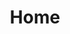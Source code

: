 ---
metaTitle: Home
metaDescription: Join Brent Pella, Experience Your Best Nights Sleep
title: Home
description: >-
   Join Brent Pella, Experience Your Best Nights Sleep
youtubebg: R5jIoLnL_nE
banner_title: <span class="person">Join Brent Pella,</span><span class="profession">(Comedian)</span> Experience Your <span class="text-saffron">Best Nights Sleep</span>
banner_tagline: <i>No Jokes, Just Brent’s Experience with <a href="https://store.docparsley.com/products/sleep-remedy-capsules" target="_blank" class="text-decoration-underline">Doc Parsley’s Sleep Remedy</a></i>
banner_text: <i><strong>“I used to wake up and get angry right away.</strong> Then I realized that I was waking up tired, from poor sleep. So I ask you this - have you ever considered that instead of being angry...you could be, happy? Have you ever considered that the root of our frustrations might very well be in part due to a lack of good sleep?”</i>
banner_image: /img/banner_home.png
cta_button_left: '<a href="#sleep-story" class="button btn-oxford">READ BRENT’S SLEEP STORY</a>'
cta_button_right: '<a href="https://store.docparsley.com/products/sleep-remedy-capsules" target="_blank" class="button btn-seagreen withIcon">Experience Sleep Remedy Now! <i class="fa-solid fa-arrow-right"></i></a>'
cta_image: /img/cta_img.png
sitemap:
  priority: 1
id: home
---